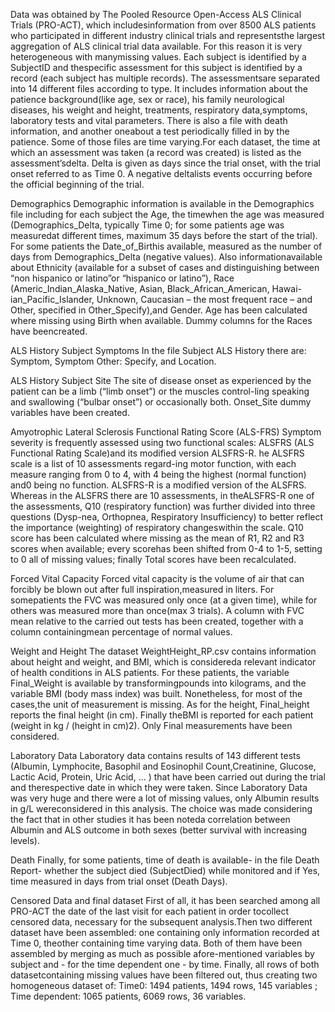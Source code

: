Data was obtained by The Pooled Resource Open-Access ALS Clinical Trials (PRO-ACT), which includesinformation from over 8500 ALS patients who participated in different industry clinical trials and representsthe largest aggregation of ALS clinical trial data available. For this reason it is very heterogeneous with manymissing values.
 Each subject is identified by a SubjectID and thespecific assessment for this subject is identified by a record (each subject has multiple records). The assessmentsare separated into 14 different files according to type. It includes information about the patience background(like age, sex or race), his family neurological diseases, his weight and height, treatments, respiratory data,symptoms, laboratory tests and vital parameters. There is also a file with death information, and another oneabout a test periodically filled in by the patience. Some of those files are time varying.For each dataset, the time at which an assessment was taken (a record was created) is listed as the assessment’sdelta. Delta is given as days since the trial onset, with the trial onset referred to as Time 0. A negative deltalists events occurring before the official beginning of the trial.

Demographics
Demographic information is available in the Demographics file including for each subject the Age, the timewhen the age was measured
(Demographics_Delta, typically Time 0; for some patients age was measuredat different times, maximum 35 days before the start of the trial).  For some patients the Date_of_Birthis available, measured as the number of days from Demographics_Delta (negative values). Also informationavailable about Ethnicity (available for a subset of cases and distinguishing between “non hispanico or latino”or “hispanico or latino”), Race (Americ_Indian_Alaska_Native, Asian, Black_African_American, Hawai-ian_Pacific_Islander, Unknown, Caucasian – the most frequent race – and Other, specified in Other_Specify),and Gender.
Age has been calculated where missing using Birth when available. Dummy columns for the Races have beencreated.

ALS History Subject Symptoms
In the file Subject ALS History there are: Symptom, Symptom Other: Specify, and Location.

ALS History Subject Site
The site of disease onset as experienced by the patient can be a limb (“limb onset”) or the muscles control-ling speaking and swallowing (“bulbar onset”) or occasionally both.
Onset_Site dummy variables have been created.

Amyotrophic Lateral Sclerosis Functional Rating Score (ALS-FRS)
Symptom severity is frequently assessed using two functional scales: ALSFRS (ALS Functional Rating Scale)and its modified version ALSFRS-R.
he ALSFRS scale is a list of 10 assessments regard-ing motor function, with each measure ranging from 0 to 4, with 4 being the highest
(normal function) and0 being no function.
ALSFRS-R is a modified version of the ALSFRS. Whereas in the ALSFRS there are 10 assessments, in theALSFRS-R one of the assessments, Q10 (respiratory function) was further divided into three questions (Dysp-nea, Orthopnea, Respiratory Insufficiency) to better reflect the importance (weighting) of respiratory changeswithin the scale.
Q10 score has been calculated where missing as the mean of R1, R2 and R3 scores when available; every scorehas been shifted from 0-4 to 1-5, setting to 0 all of missing values; finally Total scores have been recalculated.

Forced Vital Capacity
Forced vital capacity is the volume of air that can forcibly be blown out after full inspiration,measured in liters.
For somepatients the FVC was measured only once (at a given time), while for others was measured more than once(max 3 trials).
A column with FVC mean relative to the carried out tests has been created, together with a column containingmean percentage of normal values.

Weight and Height
The dataset WeightHeight_RP.csv contains information about height and weight, and BMI, which is considereda relevant indicator of health conditions in ALS patients.
 For these patients, the variable Final_Weight is available by transformingpounds into kilograms, and the variable BMI (body mass index) was built. Nonetheless, for most of the cases,the unit of measurement is missing.
 As for the height, Final_height reports the final height (in cm). Finally theBMI is reported for each patient (weight in kg / (height in cm)2).
Only Final measurements have been considered.

Laboratory Data
Laboratory data contains results of 143 different tests (Albumin, Lymphocite, Basophil and Eosinophil Count,Creatinine, Glucose, Lactic Acid, Protein, Uric Acid, ... ) that have been carried out during the trial and therespective date in which they were taken.
Since Laboratory Data was very huge and there were a lot of missing values, only Albumin results in g/L wereconsidered in this analysis. The choice was made considering the fact that in other studies it has been noteda correlation between Albumin and ALS outcome in both sexes (better survival with increasing levels).

Death
Finally, for some patients, time of death is available- in the file Death Report- whether the subject died (SubjectDied) while monitored and if Yes, time measured in days from trial onset (Death Days).

Censored Data and final dataset
First of all, it has been searched among all PRO-ACT the date of the last visit for each patient in order tocollect censored data, necessary for the subsequent analysis.Then two different dataset have been assembled: one containing only information recorded at Time 0, theother containing time varying data. Both of them have been assembled by merging as much as possible afore-mentioned variables by subject and - for the time dependent one - by time. Finally, all rows of both datasetcontaining missing values have been filtered out, thus creating two homogeneous dataset of: Time0: 1494 patients, 1494 rows, 145 variables ; Time dependent: 1065 patients, 6069 rows, 36 variables.
